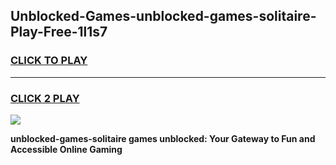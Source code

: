 
## Unblocked-Games-unblocked-games-solitaire-Play-Free-1l1s7
<h3>
<a href="https://premium76.site?title=unblocked-games-solitaire&ref=17A">CLICK TO PLAY</a></h3>
<hr>

<h3>
<a href="https://premium76.site?title=unblocked-games-solitaire&ref=17A">CLICK 2 PLAY</a>
  
</h3>

<a href="https://premium76.site?title=unblocked-games-solitaire&ref=17A"><img src="https://clearcache.store/games.png"></a>


**unblocked-games-solitaire games unblocked: Your Gateway to Fun and Accessible Online Gaming**

